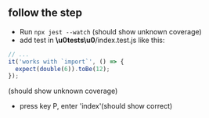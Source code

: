 ## follow the step

* Run `npx jest --watch` (should show unknown coverage)
* add test in __\u0tests\u0__/index.test.js like this:

```js
// ...
it('works with `import`', () => {
  expect(double(6)).toBe(12);
});
```

 (should show unknown coverage)

* press key P, enter 'index'(should show correct)
